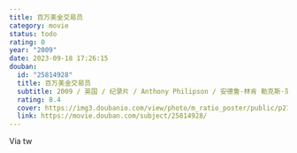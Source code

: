 ```yaml
---
title: 百万美金交易员
category: movie
status: todo
rating: 0
year: "2009"
date: 2023-09-18 17:26:15
douban:
  id: "25814928"
  title: 百万美金交易员
  subtitle: 2009 / 英国 / 纪录片 / Anthony Philipson / 安德鲁·林肯 勒克斯·范·德尔登
  rating: 8.4
  cover: https://img3.doubanio.com/view/photo/m_ratio_poster/public/p2167083667.jpg
  link: https://movie.douban.com/subject/25814928/
---
```


Via tw 